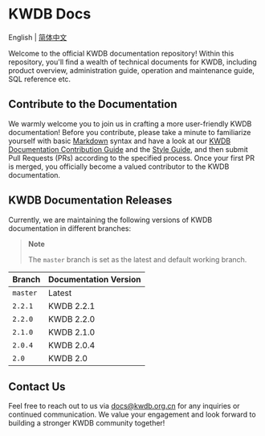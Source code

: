 # KWDB Docs

English | [简体中文](./README.md)

Welcome to the official KWDB documentation repository! Within this repository, you'll find a wealth of technical documents for KWDB, including product overview, administration guide, operation and maintenance guide, SQL reference etc.

## Contribute to the Documentation

We warmly welcome you to join us in crafting a more user-friendly KWDB documentation! Before you contribute, please take a minute to familiarize yourself with basic [Markdown](https://www.markdownguide.org/basic-syntax/) syntax and have a look at our [KWDB Documentation Contribution Guide](./CONTRIBUTING_EN.md) and the [Style Guide](./style-guide.md), and then submit Pull Requests (PRs) according to the specified process. Once your first PR is merged, you officially become a valued contributor to the KWDB documentation.

## KWDB Documentation Releases

Currently, we are maintaining the following versions of KWDB documentation in different branches:

> **Note**
>
> The `master` branch is set as the latest and default working branch.

| Branch | Documentation Version                  |
| :----- | :------------------------------------- |
| `master` | Latest |
| `2.2.1` | KWDB 2.2.1 |
| `2.2.0` | KWDB 2.2.0 |
| `2.1.0` | KWDB 2.1.0 |
| `2.0.4` | KWDB 2.0.4 |
| `2.0` | KWDB 2.0 |

## Contact Us

Feel free to reach out to us via [docs@kwdb.org.cn](mailto:docs@kwdb.org.cn) for any inquiries or continued communication. We value your engagement and look forward to building a stronger KWDB community together!